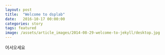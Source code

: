 ```yaml
---
layout: post
title:  "Welcome to dsplab"
date:   2016-10-17 00:00:00
categories: story
tags: featured
image: /assets/article_images/2014-08-29-welcome-to-jekyll/desktop.jpg
---
```


어서오세요